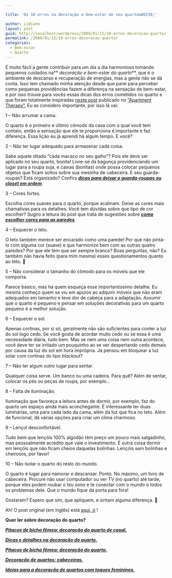 ```yaml
---

title: 'Os 10 erros na decoração e bem-estar de seu quarto&#8230;'

author: Lidiane
layout: post
guid: http://localhost/wordpress/2009/01/15/10-erros-decoracao-quarto/
permalink: /2009/01/15/10-erros-decoracao-quarto/
categories:
  - Bem-estar
  - Quarto
---
```

É muito fácil a gente contribuir para um dia a dia harmonioso tomando pequenos cuidados na** _decoração e bem-estar do quarto_**, que é o ambiente de descanso e recuperação de energias, mas a gente não se dá conta. Isso tem chamado minha atenção desde que parei para perceber como pequenas providências fazem a diferença na sensação de bem-estar, e por isso trouxe para vocês essas dicas dos erros cometidos no quarto e que foram totalmente inspiradas [neste post](http://www.apartmenttherapy.com/la/bedroom/10-common-mistakes-made-in-the-bedroom-073806)  publicado no [“Apartment Therapy”.](http://www.apartmenttherapy.com/)  Eu as considero importante, por isso lá vai:

1 – Não arrumar a cama.

O quarto é o primeiro e último cômodo da casa com o qual você tem contato, então a sensação que ele te proporciona é importante e faz diferença. Essa lição eu já aprendi há algum tempo. E você?

2 – Não ter lugar adequado para armazenar cada coisa.

Sabe aquele ditado “cada macaco no seu galho”? Pois ele deve ser aplicado no seu quarto, bonita! Livre-se da bagunça providenciando um lugar para a roupa suja, e caixas (bonitas) onde possa colocar pequenos objetos que ficam soltos sobre sua mesinha de cabeceira. E seu guarda-roupas? Está organizado? Confira **_<a href="http://www.trololodemulher.com.br/2010/07/02/organizacao-guarda-roupa/" target="_self">dicas para deixar o guarda-roupas ou closet em ordem</a>_**.

3 – Cores fortes.

Escolha cores suaves para o quarto, porque acalmam. Deixe as cores mais chamativas para os detalhes. Você tem dúvidas sobre que tipo de cor escolher? Sugiro a leitura do post que trata de sugestões sobre **_<a href="http://www.trololodemulher.com.br/2010/05/31/cores-para-parede/" target="_self">como escolher cores para as paredes</a>_**.

4 – Esquecer o teto.

O teto também merece ser encarado como uma parede! Por que não pintá-lo com alguma cor (suave) e que harmonize bem com as outras quatro paredes? Por que ele tem que ser sempre branco? Boas perguntas, não? Eu também não havia feito (para mim mesma) esses questionamentos quanto ao teto. 🙂

5 – Não considerar o tamanho do cômodo para os móveis que ele comporta.

Parece básico, mas há quem esqueça esse importantíssimo detalhe. Eu mesma conheço quem se viu em apuros ao adquirir móveis que não eram adequados em tamanho e teve dor de cabeça para a adaptação. Assumir que o quarto é pequeno e pensar em soluções decorativas para um quarto pequeno é a melhor solução.

6 – Esquecer o sol.

Apenas cortinas, por si só, geralmente não são suficientes para conter a luz do sol logo cedo. Se você gosta de acordar muito cedo ou se essa é uma necessidade diária, tudo bem. Mas se nem uma coisa nem outra acontece, você deve ter se irritado um pouquinho ao se ver despertando cedo demais por causa da luz do sol em hora imprópria. Já pensou em bloquear a luz solar com cortinas do tipo _blackout_?

7 – Não ter algum outro lugar para sentar.

Qualquer coisa serve. Um banco ou uma cadeira. Para quê? Além de sentar, colocar os pés ou peças de roupa, por exemplo&#8230;

8 – Falta de iluminação.

Iluminação que favoreça a leitura antes de dormir, por exemplo, faz do quarto um espaço ainda mais aconchegante. É interessante ter duas luminárias, uma para cada lado da cama, além da luz que fica no teto. Além de funcional, dá várias opções para criar um clima charmoso.

9 – Lençol desconfortável.

Tudo bem que lençóis 100% algodão têm preço um pouco mais salgadinho, mas pessoalmente acredito que vale o investimento. É outra coisa dormir em lençóis que não ficam cheios daquelas bolinhas. Lençóis sem bolinhas e cheirosos, por favor!

10 – Não isolar o quarto do resto do mundo.

O quarto é lugar para namorar e descansar. Ponto. No máximo, um livro de cabeceira. Procure não usar computador ou ver TV (no quarto) até tarde, porque eles podem roubar o teu sono e te conectar com o mundo e todos os problemas dele. Que o mundo fique da porta para fora!

Gostaram? Espero que sim, que apliquem, e sintam alguma diferença. 🙂

Ah! O post original (em inglês) está [aqui, ó](http://www.apartmenttherapy.com/la/bedroom/10-common-mistakes-made-in-the-bedroom-073806) !

**Quer ler sobre decoração do quarto?**

**_<a href="http://www.trololodemulher.com.br/2010/03/29/decoracao-quarto-de-casal/" target="_self">Pitacos de bicha fêmea: decoração do quarto de casal.</a>_**

**_<a href="http://www.trololodemulher.com.br/2009/10/01/dicas-decoracao-quarto/" target="_self">Dicas e detalhes na decoração do quarto.</a>_**

**_<a href="http://www.trololodemulher.com.br/2009/08/11/decoracao-quartos-ideia/" target="_self">Pitacos de bicha fêmea: decoração do quarto.</a>_**

**_<a href="http://www.trololodemulher.com.br/2009/04/30/cabeceiras-cama-casal/" target="_self">Decoração de quartos: cabeceiras.</a>_**

**_<a href="http://www.trololodemulher.com.br/2009/03/05/decoracao-feminina-quarto/" target="_self">Ideias para a decoração de quartos com toques femininos.</a>_**